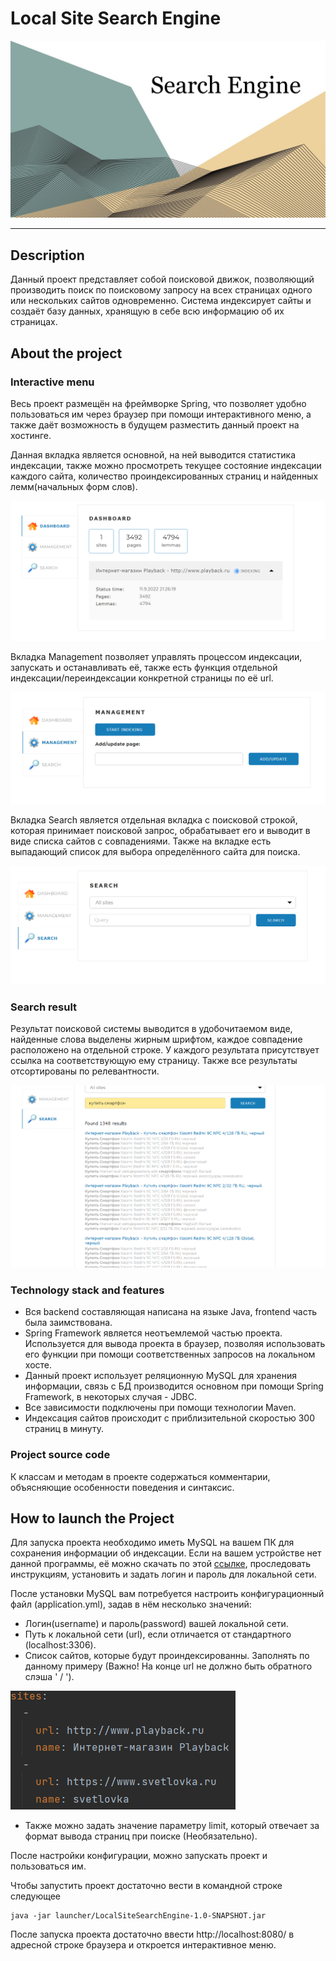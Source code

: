 # Local Site Search Engine

![Header](readme.assets/header.png)

--------------------

## Description

Данный проект представляет собой поисковой движок, позволяющий
производить поиск по поисковому запросу на всех страницах одного
или нескольких сайтов одновременно. Система индексирует сайты и
создаёт базу данных, хранящую в себе всю информацию об их страницах.

## About the project

### Interactive menu

Весь проект размещён на фреймворке Spring, что позволяет удобно
пользоваться им через браузер при помощи интерактивного меню,
а также даёт возможность в будущем разместить данный проект на хостинге.

Данная вкладка является основной, на ней выводится статистика индексации,
также можно просмотреть текущее состояние индексации каждого сайта,
количество проиндексированных страниц и найденных лемм(начальных
форм слов).

![Dashboard](readme.assets/dashboard.png "Вкладка со статистикой индексации")

Вкладка Management позволяет управлять процессом индексации, запускать и
останавливать её, также есть функция отдельной индексации/переиндексации
конкретной страницы по её url.

![Management](readme.assets/management.png "Вкладка управления индексацией")

Вкладка Search является отдельная вкладка с поисковой строкой, которая
принимает поисковой запрос, обрабатывает его и выводит в виде списка сайтов
с совпадениями. Также на вкладке есть выпадающий список для выбора определённого
сайта для поиска.

![Search](readme.assets/search.png "Вкладка управления поиском")


### Search result

Результат поисковой системы выводится в удобочитаемом виде, найденные слова
выделены жирным шрифтом, каждое совпадение расположено на отдельной строке.
У каждого результата присутствует ссылка на соответствующую ему страницу.
Также все результаты отсортированы по релевантности.

![SearchResults](readme.assets/searchResults.png "Результаты поиска по запросу")

### Technology stack and features

- Вся backend составляющая написана на языке Java, frontend часть была
  заимствована.
- Spring Framework является неотъемлемой частью проекта. Используется для
  вывода проекта в браузер, позволяя использовать его функции при помощи
  соответственных запросов на локальном хосте.
- Данный проект использует реляционную MySQL для хранения информации, связь
  с БД производится основном при помощи Spring Framework, в некоторых случая - JDBC.
- Все зависимости подключены при помощи технологии Maven.
- Индексация сайтов происходит с приблизительной скоростью 300 страниц в
  минуту.

### Project source code

К классам и методам в проекте содержаться комментарии, объясняющие
особенности поведения и синтаксис.

## How to launch the Project

Для запуска проекта необходимо иметь MySQL на вашем ПК для сохранения
информации об индексации. Если на вашем устройстве нет данной программы, её
можно скачать по этой [ссылке](https://dev.mysql.com/downloads/workbench/ "https://dev.mysql.com/downloads/workbench/"),
проследовать инструкциям, установить и задать логин и пароль для локальной сети.
  
После установки MySQL вам потребуется настроить конфигурационный файл
(application.yml), задав в нём несколько значений:
- Логин(username) и пароль(password) вашей локальной сети.
- Путь к локальной сети (url), если отличается от стандартного
(localhost:3306).
- Список сайтов, которые будут проиндексированны. Заполнять по данному примеру
(Важно! На конце url не должно быть обратного слэша ' / ').
  
![Example1](readme.assets/example1.png)
- Также можно задать значение параметру limit, который отвечает за
формат вывода страниц при поиске (Необязательно).
  
После настройки конфигурации, можно запускать проект и пользоваться им.

Чтобы запустить проект достаточно вести в командной строке следующее

```
java -jar launcher/LocalSiteSearchEngine-1.0-SNAPSHOT.jar
```
  
После запуска проекта достаточно ввести http://localhost:8080/ в
адресной строке браузера и откроется интерактивное меню.
